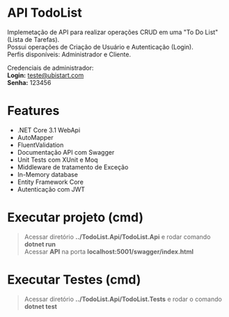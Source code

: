 # API TodoList

Implemetação de API para realizar operações CRUD em uma "To Do List" (Lista de Tarefas).<br />
Possui operações de Criação de Usuário e Autenticação (Login).<br />
Perfis disponíveis: Administrador e Cliente.<br />

Credenciais de administrador:<br />
**Login:** teste@ubistart.com<br />
**Senha:** 123456<br />

# Features
* .NET Core 3.1 WebApi
* AutoMapper
* FluentValidation
* Documentação API com Swagger
* Unit Tests com XUnit e Moq
* Middleware de tratamento de Exceção
* In-Memory database
* Entity Framework Core
* Autenticação com JWT

# Executar projeto (cmd)
> Acessar diretório **../TodoList.Api/TodoList.Api** e rodar comando **dotnet run**<br />
> Acessar **API** na porta **localhost:5001/swagger/index.html**

# Executar Testes (cmd)
> Acessar diretório **../TodoList.Api/TodoList.Tests** e rodar o comando **dotnet test**<br />
